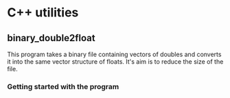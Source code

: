 # C++ utilities

## binary_double2float
This program takes a binary file containing vectors of doubles and converts it into the same vector structure of floats. It's aim is to reduce the size of the file. 

### Getting started with the program
